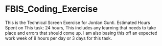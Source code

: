 # FBIS_Coding_Exercise
This is the Technical Screen Exercise for Jordan Gunti.
Estimated Hours Spent on This task: 24 hours, This includes any learning that needs to take place and errors that should come up. I am also basing this off an expected work week of 8 hours per day or 3 days for this task. 


